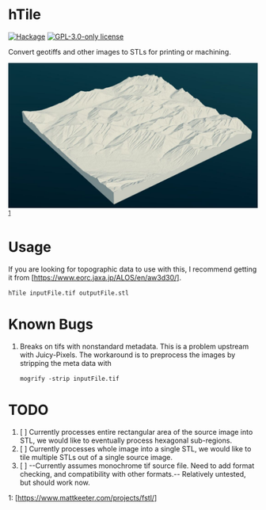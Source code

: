 # hTile

[![Hackage](https://img.shields.io/hackage/v/hTile.svg?logo=haskell)](https://hackage.haskell.org/package/hTile)
[![GPL-3.0-only license](https://img.shields.io/badge/license-GPL--3.0--only-blue.svg)](LICENSE)

Convert geotiffs and other images to STLs for printing or machining.

![Preview rendered with FSTL](imgs/sample.jpeg?raw=true)<sup>[1](#fstl)</sup>

# Usage
If you are looking for topographic data to use with this, I recommend getting it from [https://www.eorc.jaxa.jp/ALOS/en/aw3d30/].

```
hTile inputFile.tif outputFile.stl
```

# Known Bugs
1) Breaks on tifs with nonstandard metadata. This is a problem upstream
   with Juicy-Pixels. The workaround is to preprocess the images by
   stripping the meta data with
   ```
   mogrify -strip inputFile.tif
   ```
# TODO
1) [ ] Currently processes entire rectangular area of the source image into
   STL, we would like to eventually process hexagonal sub-regions.
2) [ ] Currently processes whole image into a single STL, we would like to
   tile multiple STLs out of a single source image.
3) [ ] --Currently assumes monochrome tif source file. Need to add format
   checking, and compatibility with other formats.-- Relatively
   untested, but should work now.


<a name="fstl">1</a>: [https://www.mattkeeter.com/projects/fstl/]
